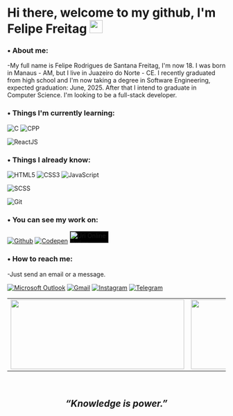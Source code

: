 # Hi there, welcome to my github, I'm Felipe Freitag <img src="https://i.imgur.com/u8HivgI.gif" width="30px">

### • About me:

-My full name is Felipe Rodrigues de Santana Freitag, I'm now 18. I was born in Manaus - AM, but I live in Juazeiro do Norte - CE. I recently graduated from high school and I'm now taking a degree in Software Engineering, expected graduation: June, 2025. After that I intend to graduate in Computer Science. I'm looking to be a full-stack developer.

### • Things I'm currently learning:

![C](https://img.shields.io/badge/C-00599C?style=for-the-badge&logo=c&logoColor=white) ![CPP](https://img.shields.io/badge/C%2B%2B-00599C?style=for-the-badge&logo=c%2B%2B&logoColor=white)

![ReactJS](https://img.shields.io/badge/React-20232A?style=for-the-badge&logo=react&logoColor=61DAFB)

### • Things I already know:

![HTML5](https://img.shields.io/badge/HTML5-E34F26?style=for-the-badge&logo=html5&logoColor=white) ![CSS3](https://img.shields.io/badge/CSS3-1572B6?style=for-the-badge&logo=css3&logoColor=white) ![JavaScript](https://img.shields.io/badge/JavaScript-F7DF1E?style=for-the-badge&logo=javascript&logoColor=black)

![SCSS](https://img.shields.io/badge/Sass-CC6699?style=for-the-badge&logo=sass&logoColor=white)

![Git](https://img.shields.io/badge/Git-F05032?style=for-the-badge&logo=git&logoColor=white)

### • You can see my work on:

[![Github](https://img.shields.io/badge/GitHub-100000?style=for-the-badge&logo=github&logoColor=white)](https://github.com/freitagfelipe) [![Codepen](https://img.shields.io/badge/Codepen-000000?style=for-the-badge&logo=codepen&logoColor=white)](https://codepen.io/freitagfelipe) <a href="https://www.urionlinejudge.com.br/judge/pt/users/statistics/445972"><img src="https://i.imgur.com/sPDL2fh.png" alt="Uri Online Judge" width="90px" height="28px" style="background-color: #000"></a>

### • How to reach me:

-Just send an email or a message.

[![Microsoft Outlook](https://img.shields.io/badge/Microsoft_Outlook-0078D4?style=for-the-badge&logo=microsoft-outlook&logoColor=white)](mailto:felipefreitag08@hotmail.com) [![Gmail](https://img.shields.io/badge/Gmail-D14836?style=for-the-badge&logo=gmail&logoColor=white)](mailto:felipefreitag12Gmail.com) [![Instagram](https://img.shields.io/badge/Instagram-E4405F?style=for-the-badge&logo=instagram&logoColor=white)](https://www.instagram.com/felipefreitag.c) [![Telegram](https://img.shields.io/badge/Telegram-2CA5E0?style=for-the-badge&logo=telegram&logoColor=white)](https://t.me/felipefreitag)


<table>
    <tr>
        <td>
          <img  width="400px" height="160px" src="https://github-readme-stats.vercel.app/api/top-langs/?username=freitagfelipe&hide=html&layout=compact&theme=dracula"/>
        </td>
        <td>
          <img width="400px" height="160px" src="https://github-readme-stats.vercel.app/api?username=freitagfelipe&theme=dracula"/>
        </td>
    </tr>   
</table>

<br>

## <p align="center"><strong><em>“Knowledge is power.”</em></strong></p>
